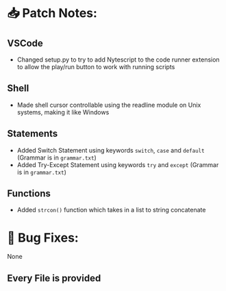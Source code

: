 # 📥 Patch Notes:
## VSCode
- Changed setup.py to try to add Nytescript to the code runner extension to allow the play/run button to work with running scripts
## Shell
- Made shell cursor controllable using the readline module on Unix systems, making it like Windows
## Statements
- Added Switch Statement using keywords ```switch```, ```case``` and ```default``` (Grammar is in  ```grammar.txt```)
- Added Try-Except Statement using keywords ```try``` and ```except``` (Grammar is in ```grammar.txt```)
## Functions
- Added ```strcon()``` function which takes in a list to string concatenate

# 🐞 Bug Fixes:
None

## Every File is provided
